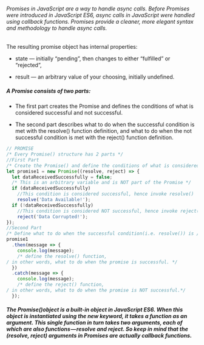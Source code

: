 ###### Promises in JavaScript are a way to handle async calls. Before Promises were introduced in JavaScript ES6, async calls in JavaScript were handled using callback functions. Promises provide a cleaner, more elegant syntax and methodology to handle async calls.

The resulting promise object has internal properties:

- state — initially “pending”, then changes to either “fulfilled” or “rejected”,

* result — an arbitrary value of your choosing, initially undefined.

##### A Promise consists of two parts:

- The first part creates the Promise and defines the conditions of what is considered successful and not successful.

- The second part describes what to do when the successful condition is met with the resolve() function definition, and what to do when the not successful condition is met with the reject() function definition.

```javascript
// PROMISE
/* Every Promise() structure has 2 parts */
//First Part
/* Create the Promise() and define the conditions of what is considered successful and not successful.*/
let promise1 = new Promise((resolve, reject) => {
  let dataReceivedSuccessfully = false;
  /* This is an arbitrary variable and is NOT part of the Promise */
  if (dataReceivedSuccessfully)
    //This condition is considered successful, hence invoke resolve()
    resolve('Data Available!');
  if (!dataReceivedSuccessfully)
    //This condition is considered NOT successful, hence invoke reject()
    reject('Data Corrupted!');
});
//Second Part
/* Define what to do when the successful condition(i.e. resolve()) is / met, and what to do when the not successful condition(i.e.        / reject()) is met. */
promise1
  .then(message => {
    console.log(message);
    /* define the resolve() function, 
/ in other words, what to do when the promise is successful. */
  })
  .catch(message => {
    console.log(message);
    /* define the reject() function, 
/ in other words, what to do when the promise is NOT successful.*/
  });
```

##### The Promise()object is a built-in object in JavaScript ES6. When this object is instantiated using the new keyword, it takes a function as an argument. This single function in turn takes two arguments, each of which are also functions — resolve and reject. So keep in mind that the (resolve, reject) arguments in Promises are actually callback functions.
